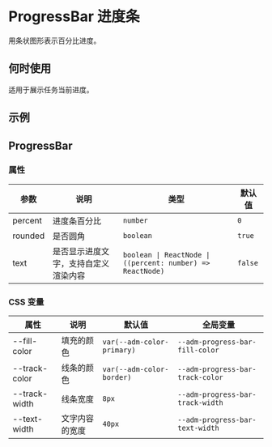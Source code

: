 # ProgressBar 进度条

用条状图形表示百分比进度。

## 何时使用

适用于展示任务当前进度。

## 示例

<code src="./demos/demo1.tsx"></code>

<code src="./demos/demo2.tsx"></code>

## ProgressBar

### 属性

| 参数    | 说明                                 | 类型                                                       | 默认值  |
| ------- | ------------------------------------ | ---------------------------------------------------------- | ------- |
| percent | 进度条百分比                         | `number`                                                   | `0`     |
| rounded | 是否圆角                             | `boolean`                                                  | `true`  |
| text    | 是否显示进度文字，支持自定义渲染内容 | `boolean \| ReactNode \| ((percent: number) => ReactNode)` | `false` |

### CSS 变量

| 属性          | 说明           | 默认值                     | 全局变量                         |
| ------------- | -------------- | -------------------------- | -------------------------------- |
| --fill-color  | 填充的颜色     | `var(--adm-color-primary)` | `--adm-progress-bar-fill-color`  |
| --track-color | 线条的颜色     | `var(--adm-color-border)`  | `--adm-progress-bar-track-color` |
| --track-width | 线条宽度       | `8px`                      | `--adm-progress-bar-track-width` |
| --text-width  | 文字内容的宽度 | `40px`                     | `--adm-progress-bar-text-width`  |
